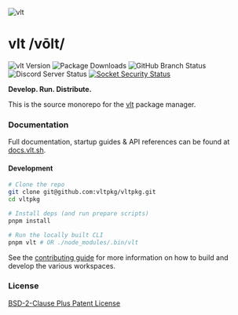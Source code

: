 ![vlt](https://github.com/user-attachments/assets/aec7c817-b83f-4d71-b34a-4e480b97e82c)

# vlt /vōlt/

![vlt Version](https://img.shields.io/npm/v/vlt?logo=npm&label=Version)
![Package Downloads](https://img.shields.io/npm/dm/vlt?logo=npm&label=Downloads)
![GitHub Branch Status](https://img.shields.io/github/checks-status/vltpkg/vltpkg/main?logo=github&label=GitHub)
![Discord Server Status](https://img.shields.io/discord/1093366081067954178?logo=discord&label=Discord)
[![Socket Security Status](https://socket.dev/api/badge/npm/package/vlt)](https://socket.dev/npm/package/vlt)

**Develop. Run. Distribute.**

This is the source monorepo for the [vlt](https://www.vlt.sh) package manager.

### Documentation

Full documentation, startup guides & API references can be found at [docs.vlt.sh](https://docs.vlt.sh).

#### Development

```bash
# Clone the repo
git clone git@github.com:vltpkg/vltpkg.git
cd vltpkg

# Install deps (and run prepare scripts)
pnpm install

# Run the locally built CLI
pnpm vlt # OR ./node_modules/.bin/vlt
```

See the [contributing guide](./CONTRIBUTING.md) for more information on how to build and develop the various workspaces.

### License

[BSD-2-Clause Plus Patent License](./LICENSE)
